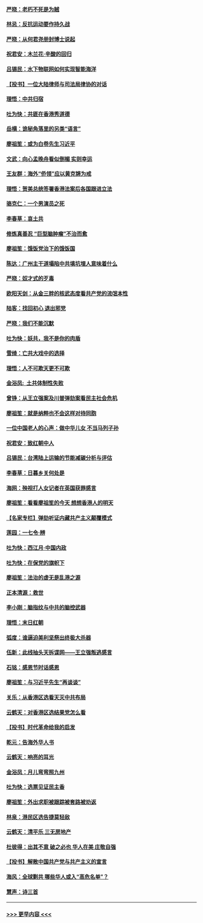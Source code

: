 #### [严晓：老朽不死是为贼](../pages/nsc993/n11712910.md?t=12110655) 
#### [林忌：反抗运动要作持久战](../pages/nsc993/n11712623.md?t=12110655) 
#### [严晓：从何君尧册封博士说起](../pages/nsc993/n11712465.md?t=12110655) 
#### [祝君安：木兰花·辛酸的回归](../pages/nsc993/n11712381.md?t=12110655) 
#### [吕锡民：水下物联网如何实现智能海洋](../pages/nsc993/n11711158.md?t=12110655) 
#### [【投书】一位大陆律师与司法局律协的对话](../pages/nsc993/n11709675.md?t=12110655) 
#### [理悟：中共归宿](../pages/nsc993/n11710059.md?t=12110655) 
#### [吐为快：共匪在香港秀道德](../pages/nsc993/n11709979.md?t=12110655) 
#### [岳横：诡秘角落里的另类“语言”](../pages/nsc993/n11709792.md?t=12110655) 
#### [廖祖笙：或为白卷先生习近平](../pages/nsc993/n11708330.md?t=12110655) 
#### [文武：向心孟晚舟看似倒楣 实则幸运](../pages/nsc993/n11708236.md?t=12110655) 
#### [王友群：海外“侨领”应以黄克锵为戒](../pages/nsc993/n11706176.md?t=12110655) 
#### [理悟：贺美总统签署香港法案后各国跟进立法](../pages/nsc993/n11706853.md?t=12110655) 
#### [骆克仁：一个男演员之死](../pages/nsc993/n11706677.md?t=12110655) 
#### [李春草：哀土共](../pages/nsc993/n11706255.md?t=12110655) 
#### [修炼真善忍 “巨型脑肿瘤”不治而愈](../pages/nsc993/n11705340.md?t=12110655) 
#### [廖祖笙：饿饭党治下的饿饭国](../pages/nsc993/n11705085.md?t=12110655) 
#### [陈达：广州主干道塌陷中共填坑埋人意味着什么](../pages/nsc993/n11705046.md?t=12110655) 
#### [严晓：奴才式的歹毒](../pages/nsc993/n11704826.md?t=12110655) 
#### [欧阳天剑：从金三胖的核武态度看共产党的流氓本性](../pages/nsc993/n11702238.md?t=12110655) 
#### [陆客：找回初心 退出邪党](../pages/nsc993/n11702213.md?t=12110655) 
#### [严晓：我们不能沉默](../pages/nsc993/n11702110.md?t=12110655) 
#### [吐为快：妖共，我不是你的肉盾](../pages/nsc993/n11701366.md?t=12110655) 
#### [雪绮：亡共大戏中的选择](../pages/nsc993/n11699922.md?t=12110655) 
#### [理悟：人不可欺天更不可欺](../pages/nsc993/n11699657.md?t=12110655) 
#### [金浴凤:  土共体制性失败](../pages/nsc993/n11699361.md?t=12110655) 
#### [曾铮：从王立强案及川普弹劾案看民主社会危机](../pages/nsc993/n11699318.md?t=12110655) 
#### [廖祖笙：就是纳粹也不会这样对待同胞](../pages/nsc993/n11697658.md?t=12110655) 
#### [一位中国老人的心声：做中华儿女 不当马列子孙](../pages/nsc993/n11697525.md?t=12110655) 
#### [祝君安：致红朝中人](../pages/nsc993/n11697518.md?t=12110655) 
#### [吕锡民：台湾陆上运输的节能减碳分析与评估](../pages/nsc993/n11694983.md?t=12110655) 
#### [李春草：日暮乡关何处是](../pages/nsc993/n11694805.md?t=12110655) 
#### [海网：殃视打人女记者在英国获罪感言](../pages/nsc993/n11693832.md?t=12110655) 
#### [廖祖笙：看看廖祖笙的今天 想想香港人的明天](../pages/nsc993/n11693707.md?t=12110655) 
#### [【名家专栏】弹劾听证内藏共产主义颠覆模式](../pages/nsc993/n11693563.md?t=12110655) 
#### [莲园：一七令‧辨](../pages/nsc993/n11692558.md?t=12110655) 
#### [吐为快：西江月·中国内政](../pages/nsc993/n11692071.md?t=12110655) 
#### [吐为快：在保党的旗帜下](../pages/nsc993/n11691188.md?t=12110655) 
#### [廖祖笙：法治的虚无是乱港之源](../pages/nsc993/n11690605.md?t=12110655) 
#### [正本清源：救世](../pages/nsc993/n11689134.md?t=12110655) 
#### [李小刚：脑指纹与中共的脑控武器](../pages/nsc993/n11688900.md?t=12110655) 
#### [理悟：末日红朝](../pages/nsc993/n11688829.md?t=12110655) 
#### [弧度：谁逼迫美利坚祭出终极大杀器](../pages/nsc993/n11688735.md?t=12110655) 
#### [伍新：此线抽头天拆谍网——王立强叛逃感言](../pages/nsc993/n11687981.md?t=12110655) 
#### [石铭：感恩节时话感恩](../pages/nsc993/n11687568.md?t=12110655) 
#### [廖祖笙：与习近平先生“再谈谈”](../pages/nsc993/n11687005.md?t=12110655) 
#### [关乐：从香港区选看天灭中共布局](../pages/nsc993/n11686647.md?t=12110655) 
#### [云鹤天：对香港区选结果党怎么看](../pages/nsc993/n11686216.md?t=12110655) 
#### [【投书】时代革命给我的启发](../pages/nsc993/n11684287.md?t=12110655) 
#### [乾元：告海外华人书](../pages/nsc993/n11684044.md?t=12110655) 
#### [云鹤天：响亮的耳光](../pages/nsc993/n11684254.md?t=12110655) 
#### [金浴凤：月儿弯弯照九州](../pages/nsc993/n11684231.md?t=12110655) 
#### [吐为快：选票见证民主香](../pages/nsc993/n11684206.md?t=12110655) 
#### [廖祖笙：外出求职被跟踪被套路被劝返](../pages/nsc993/n11683874.md?t=12110655) 
#### [林泉：港民区选告捷莫轻敌](../pages/nsc993/n11683930.md?t=12110655) 
#### [云鹤天：清平乐 三无房地产](../pages/nsc993/n11681521.md?t=12110655) 
#### [杜彼得：出其不意 破之必也 华人在美 庄敬自强](../pages/nsc993/n11679554.md?t=12110655) 
#### [【投书】解散中国共产党与共产主义的宣言](../pages/nsc993/n11679177.md?t=12110655) 
#### [海风：全球剿共 哪些华人或入“高危名单”？](../pages/nsc993/n11678617.md?t=12110655) 
#### [慧声：诗三首](../pages/nsc993/n11678848.md?t=12110655) 

----
#### [ >>> 更早内容 <<< ](../indexes/nsc993-earlier.md)
